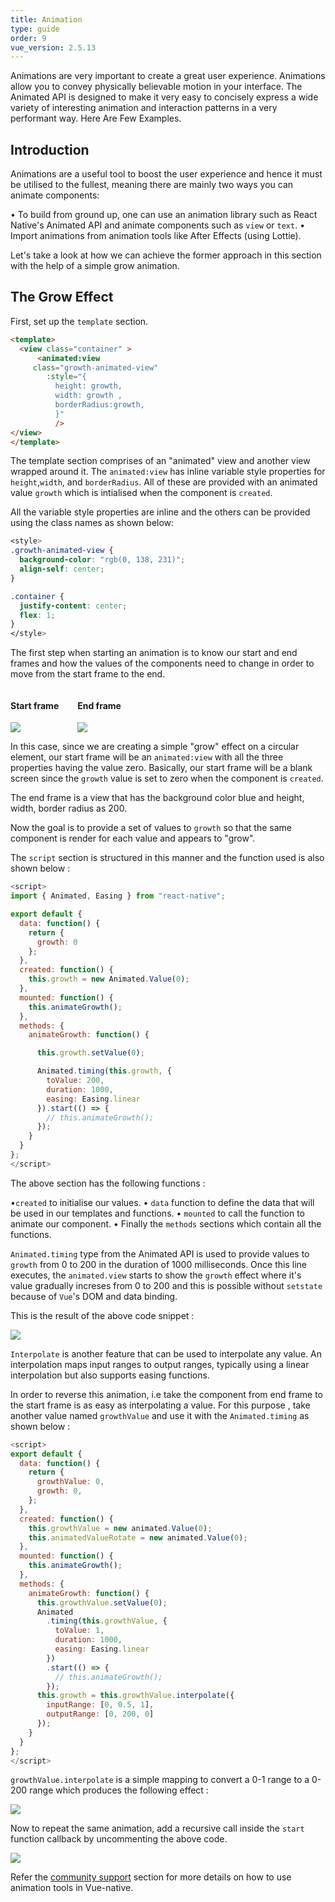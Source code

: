 ```yaml
---
title: Animation
type: guide
order: 9
vue_version: 2.5.13
---
```


Animations are very important to create a great user experience. Animations allow you to convey physically believable motion in your interface. The Animated API is designed to make it very easy to concisely express a wide variety of interesting animation and interaction patterns in a very performant way. Here Are Few Examples.

## Introduction

Animations are a useful tool to boost the user experience and hence it must be utilised to the fullest, meaning there are mainly two ways you can animate components:

• To build from ground up, one can use an animation library such as React Native's Animated API and animate components such as `view` or `text`.
• Import animations from animation tools like After Effects (using Lottie).

Let's take a look at how we can achieve the former approach in this section with the help of a simple grow animation.

## The Grow Effect

First, set up the `template` section.

```html
<template>
  <view class="container" >
      <animated:view
     class="growth-animated-view"
        :style="{
          height: growth,
          width: growth ,
          borderRadius:growth,
          }"
          />
</view>
</template>
```

The template section comprises of an "animated" view and another view wrapped around it. The `animated:view` has inline variable style properties for `height`,`width`, and `borderRadius`. All of these are provided with an animated value `growth` which is intialised when the component is `created`.

All the variable style properties are inline and the others can be provided using the class names as shown below:

```css
<style>
.growth-animated-view {
  background-color: "rgb(0, 138, 231)";
  align-self: center;
}

.container {
  justify-content: center;
  flex: 1;
}
</style>
```

The first step when starting an animation is to know our start and end frames and how the values of the components need to change in order to move from the start frame to the end.

<div style="display: flex;" class="flex-column exam-app">
            <div class="card" style="margin-right:30px;">
                <h4><a target="_blank" >Start frame</a></h4>
                <p> </p>
                <img src="./../images/grow-animation-start.png" />
            </div>
            <div class="card">
                <h4> <a target="_blank" >End frame</a></h4>
                <p> </p>
                <img src="./../images/grow-animation-end-frame.png" />
            </div>
</div>

In this case, since we are creating a simple "grow" effect on a circular element, our start frame will be an `animated:view` with all the three properties having the value zero. Basically, our start frame will be a blank screen since the `growth` value is set to zero when the component is `created`.

The end frame is a view that has the background color blue and height, width, border radius as 200.

Now the goal is to provide a set of values to `growth` so that the same component is render for each value and appears to "grow".

The `script` section is structured in this manner and the function used is also shown below :

```js
<script>
import { Animated, Easing } from "react-native";

export default {
  data: function() {
    return {
      growth: 0
    };
  },
  created: function() {
    this.growth = new Animated.Value(0);
  },
  mounted: function() {
    this.animateGrowth();
  },
  methods: {
    animateGrowth: function() {

      this.growth.setValue(0);

      Animated.timing(this.growth, {
        toValue: 200,
        duration: 1000,
        easing: Easing.linear
      }).start(() => {
        // this.animateGrowth();
      });
    }
  }
};
</script>
```

The above section has the following functions :

•`created` to initialise our values.
• `data` function to define the data that will be used in our templates and functions.
• `mounted` to call the function to animate our component.
• Finally the `methods` sections which contain all the functions.

`Animated.timing` type from the Animated API is used to provide values to `growth` from 0 to 200 in the duration of 1000 milliseconds. Once this line executes, the `animated.view` starts to show the `growth` effect where it's value gradually increses from 0 to 200 and this is possible without `setstate` because of `Vue`'s DOM and data binding.

This is the result of the above code snippet :

<div class="hello-world-container">
  <div class="hello-world-wrapper">
    <img src="./../images/grow-animation-single-grow.gif" class="img-wrapper" />
  </div>
</div>

`Interpolate` is another feature that can be used to interpolate any value. An interpolation maps input ranges to output ranges, typically using a linear interpolation but also supports easing functions.

In order to reverse this animation, i.e take the component from end frame to the start frame is as easy as interpolating a value. For this purpose , take another value named `growthValue` and use it with the `Animated.timing` as shown below :

```js
<script>
export default {
  data: function() {
    return {
      growthValue: 0,
      growth: 0,
    };
  },
  created: function() {
    this.growthValue = new animated.Value(0);
    this.animatedValueRotate = new animated.Value(0);
  },
  mounted: function() {
    this.animateGrowth();
  },
  methods: {
    animateGrowth: function() {
      this.growthValue.setValue(0);
      Animated
        .timing(this.growthValue, {
          toValue: 1,
          duration: 1000,
          easing: Easing.linear
        })
        .start(() => {
          // this.animateGrowth();
        });
      this.growth = this.growthValue.interpolate({
        inputRange: [0, 0.5, 1],
        outputRange: [0, 200, 0]
      });
    }
  }
};
</script>
```

`growthValue.interpolate` is a simple mapping to convert a 0-1 range to a 0-200 range which produces the following effect :

<div class="hello-world-container">
  <div class="hello-world-wrapper">
    <img src="./../images/grow-animation-grow-shrink.gif" class="img-wrapper" />
  </div>
</div>

Now to repeat the same animation, add a recursive call inside the `start` function callback by uncommenting the above code.

<div class="hello-world-container">
  <div class="hello-world-wrapper">
    <img src="./../images/grow-animation.gif" class="img-wrapper" />
  </div>
</div>

Refer the [community support](http://staging-vue-native.geekydev.com/docs/community-support.html) section for more details on how to use animation tools in Vue-native.
